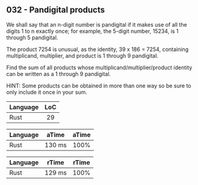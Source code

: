032 - Pandigital products
-------------------------

We shall say that an n-digit number is pandigital if it makes use of all the
digits 1 to n exactly once; for example, the 5-digit number, 15234, is 1
through 5 pandigital.

The product 7254 is unusual, as the identity, 39 x 186 = 7254, containing
multiplicand, multiplier, and product is 1 through 9 pandigital.

Find the sum of all products whose multiplicand/multiplier/product identity can
be written as a 1 through 9 pandigital.

HINT: Some products can be obtained in more than one way so be sure to only
include it once in your sum.

Language | LoC
--- | :---:
Rust | 29

Language | aTime | aTime
--- | :---: | :---:
Rust |  130 ms | 100%

Language | rTime | rTime
--- | :---: | :---:
Rust |  129 ms | 100%
